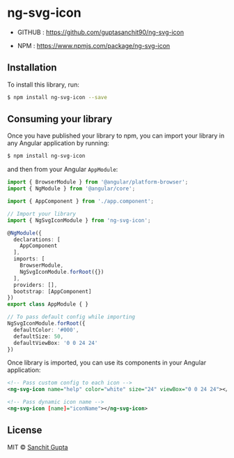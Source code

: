 # ng-svg-icon

* GITHUB : https://github.com/guptasanchit90/ng-svg-icon

* NPM : https://www.npmjs.com/package/ng-svg-icon


## Installation

To install this library, run:

```bash
$ npm install ng-svg-icon --save
```

## Consuming your library

Once you have published your library to npm, you can import your library in any Angular application by running:

```bash
$ npm install ng-svg-icon
```

and then from your Angular `AppModule`:

```typescript
import { BrowserModule } from '@angular/platform-browser';
import { NgModule } from '@angular/core';

import { AppComponent } from './app.component';

// Import your library
import { NgSvgIconModule } from 'ng-svg-icon';

@NgModule({
  declarations: [
    AppComponent
  ],
  imports: [
    BrowserModule,
    NgSvgIconModule.forRoot({})
  ],
  providers: [],
  bootstrap: [AppComponent]
})
export class AppModule { }
```

```typescript
// To pass default config while importing
NgSvgIconModule.forRoot({
  defaultColor: '#000',
  defaultSize: 50,
  defaultViewBox: '0 0 24 24'
})
```


Once library is imported, you can use its components in your Angular application:

```xml
<!-- Pass custom config to each icon -->
<ng-svg-icon name="help" color="white" size="24" viewBox="0 0 24 24"></ng-svg-icon>
```

```xml
<!-- Pass dynamic icon name -->
<ng-svg-icon [name]="iconName"></ng-svg-icon>
```

## License

MIT © [Sanchit Gupta](mailto:gupta.sanchit90@gmail.com)
